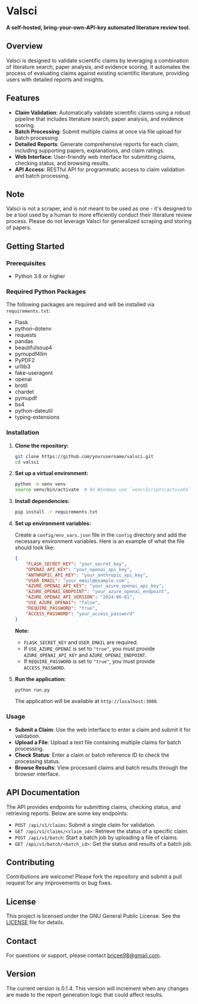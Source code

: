 # Valsci

**A self-hosted, bring-your-own-API-key automated literature review tool.**

## Overview

Valsci is designed to validate scientific claims by leveraging a combination of literature search, paper analysis, and evidence scoring. It automates the process of evaluating claims against existing scientific literature, providing users with detailed reports and insights.

## Features

- **Claim Validation**: Automatically validate scientific claims using a robust pipeline that includes literature search, paper analysis, and evidence scoring.
- **Batch Processing**: Submit multiple claims at once via file upload for batch processing.
- **Detailed Reports**: Generate comprehensive reports for each claim, including supporting papers, explanations, and claim ratings.
- **Web Interface**: User-friendly web interface for submitting claims, checking status, and browsing results.
- **API Access**: RESTful API for programmatic access to claim validation and batch processing.

## Note

Valsci is not a scraper, and is not meant to be used as one - it's designed to be a tool used by a human to more efficiently conduct their literature review process. Please do not leverage Valsci for generalized scraping and storing of papers.

## Getting Started

### Prerequisites

- Python 3.8 or higher

### Required Python Packages

The following packages are required and will be installed via `requirements.txt`:

- Flask
- python-dotenv
- requests
- pandas
- beautifulsoup4
- pymupdf4llm
- PyPDF2
- urllib3
- fake-useragent
- openai
- brotli
- chardet
- pymupdf
- bs4
- python-dateutil
- typing-extensions

### Installation

1. **Clone the repository:**
   ```bash
   git clone https://github.com/yourusername/valsci.git
   cd valsci
   ```

2. **Set up a virtual environment:**
   ```bash
   python -m venv venv
   source venv/bin/activate  # On Windows use `venv\Scripts\activate`
   ```

3. **Install dependencies:**
   ```bash
   pip install -r requirements.txt
   ```

4. **Set up environment variables:**

   Create a `config/env_vars.json` file in the `config` directory and add the necessary environment variables. Here is an example of what the file should look like:

   ```json
   {
       "FLASK_SECRET_KEY": "your_secret_key",
       "OPENAI_API_KEY": "your_openai_api_key",
       "ANTHROPIC_API_KEY": "your_anthropic_api_key",
       "USER_EMAIL": "your_email@example.com",
       "AZURE_OPENAI_API_KEY": "your_azure_openai_api_key",
       "AZURE_OPENAI_ENDPOINT": "your_azure_openai_endpoint",
       "AZURE_OPENAI_API_VERSION": "2024-06-01",
       "USE_AZURE_OPENAI": "false",
       "REQUIRE_PASSWORD": "true",
       "ACCESS_PASSWORD": "your_access_password"
   }
   ```

   **Note:**
   - `FLASK_SECRET_KEY` and `USER_EMAIL` are required.
   - If `USE_AZURE_OPENAI` is set to `"true"`, you must provide `AZURE_OPENAI_API_KEY` and `AZURE_OPENAI_ENDPOINT`.
   - If `REQUIRE_PASSWORD` is set to `"true"`, you must provide `ACCESS_PASSWORD`.

5. **Run the application:**
   ```bash
   python run.py
   ```

   The application will be available at `http://localhost:3000`.

### Usage

- **Submit a Claim**: Use the web interface to enter a claim and submit it for validation.
- **Upload a File**: Upload a text file containing multiple claims for batch processing.
- **Check Status**: Enter a claim or batch reference ID to check the processing status.
- **Browse Results**: View processed claims and batch results through the browser interface.

## API Documentation

The API provides endpoints for submitting claims, checking status, and retrieving reports. Below are some key endpoints:

- `POST /api/v1/claims`: Submit a single claim for validation.
- `GET /api/v1/claims/<claim_id>`: Retrieve the status of a specific claim.
- `POST /api/v1/batch`: Start a batch job by uploading a file of claims.
- `GET /api/v1/batch/<batch_id>`: Get the status and results of a batch job.

## Contributing

Contributions are welcome! Please fork the repository and submit a pull request for any improvements or bug fixes.

## License

This project is licensed under the GNU General Public License. See the [LICENSE](LICENSE) file for details.

## Contact

For questions or support, please contact [bricee98@gmail.com](mailto:bricee98@gmail.com).

## Version
The current version is 0.1.4. This version will increment when any changes are made to the report generation logic that could affect results.
